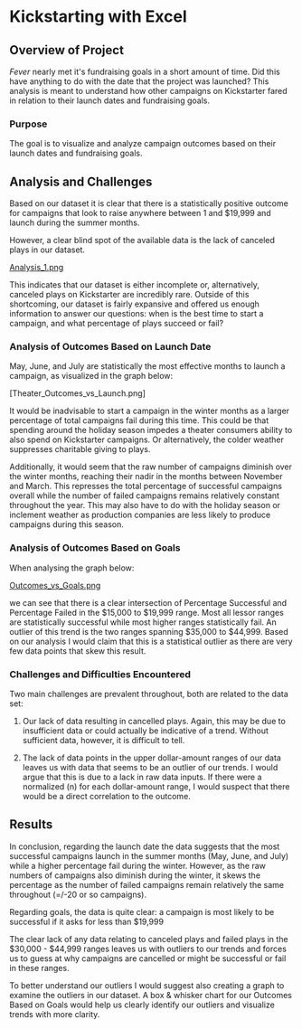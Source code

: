 # Kickstarting with Excel

## Overview of Project

*Fever* nearly met it's fundraising goals in a short amount of time. Did this have anything to do with the date that the project was launched? This analysis is meant to understand how other campaigns on Kickstarter fared in relation to their launch dates and fundraising goals. 

### Purpose

The goal is to visualize and analyze campaign outcomes based on their launch dates and fundraising goals.

## Analysis and Challenges

Based on our dataset it is clear that there is a statistically positive outcome for campaigns that look to raise anywhere between 1 and $19,999 and launch during the summer months.

However, a clear blind spot of the available data is the lack of canceled plays in our dataset. 

[Analysis_1.png](https://github.com/craig-clemens/kickstarter-analysis/blob/main/Anaylsis_1.PNG)

This indicates that our dataset is either incomplete or, alternatively, canceled plays on Kickstarter are incredibly rare. Outside of this shortcoming, our dataset is fairly expansive and offered us enough information to answer our questions: when is the best time to start a campaign, and what percentage of plays succeed or fail?

### Analysis of Outcomes Based on Launch Date

May, June, and July are statistically the most effective months to launch a campaign, as visualized in the graph below:

[Theater_Outcomes_vs_Launch.png]

It would be inadvisable to start a campaign in the winter months as a larger percentage of total campaigns fail during this time. This could be that spending around the holiday season impedes a theater consumers ability to also spend on Kickstarter campaigns. Or alternatively, the colder weather suppresses charitable giving to plays. 

Additionally, it would seem that the raw number of campaigns diminish over the winter months, reaching their nadir in the months between November and March. This represses the total percentage of successful campaigns overall while the number of failed campaigns remains relatively constant throughout the year. This may also have to do with the holiday season or inclement weather as production companies are less likely to produce campaigns during this season. 

### Analysis of Outcomes Based on Goals

When analysing the graph below:

[Outcomes_vs_Goals.png](https://github.com/craig-clemens/kickstarter-analysis/blob/main/Outcomes_vs_Goals.png)

we can see that there is a clear intersection of Percentage Successful and Percentage Failed in the $15,000 to $19,999 range. Most all lessor ranges are statistically successful while most higher ranges statistically fail. An outlier of this trend is the two ranges spanning $35,000 to $44,999. Based on our analysis I would claim that this is a statistical outlier as there are very few data points that skew this result.

### Challenges and Difficulties Encountered

Two main challenges are prevalent throughout, both are related to the data set: 

1) Our lack of data resulting in cancelled plays. Again, this may be due to insufficient data or could actually be indicative of a trend. Without sufficient data, however, it is difficult to tell.

2) The lack of data points in the upper dollar-amount ranges of our data leaves us with data that seems to be an outlier of our trends. I would argue that this is due to a lack in raw data inputs. If there were a normalized (n) for each dollar-amount range, I would suspect that there would be a direct correlation to the outcome.

## Results

In conclusion, regarding the launch date the data suggests that the most successful campaigns launch in the summer months (May, June, and July) while a higher percentage fail during the winter. However, as the raw numbers of campaigns also diminish during the winter, it skews the percentage as the number of failed campaigns remain relatively the same throughout (=/-20 or so campaigns).

Regarding goals, the data is quite clear: a campaign is most likely to be successful if it asks for less than $19,999

The clear lack of any data relating to canceled plays and failed plays in the $30,000 - $44,999 ranges leaves us with outliers to our trends and forces us to guess at why campaigns are cancelled or might be successful or fail in these ranges.

To better understand our outliers I would suggest also creating a graph to examine the outliers in our dataset. A box & whisker chart for our Outcomes Based on Goals would help us clearly identify our outliers and visualize trends with more clarity. 


